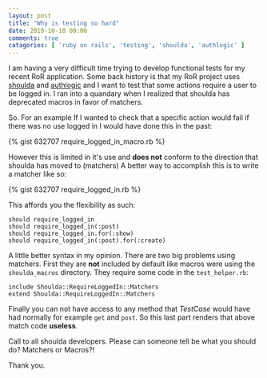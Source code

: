 ```yaml
--- 
layout: post
title: "Why is testing so hard"
date: 2010-10-18 00:00
comments: true
catagories: [ 'ruby on rails', 'testing', 'shoulda', 'authlogic' ]
---
```

I am having a very difficult time trying to develop functional tests for my
recent RoR application. Some back history is that my RoR project uses
[shoulda][] and [authlogic][] and I want to test that some actions require a
user to be logged in. I ran into a quandary when I realized that shoulda has
deprecated macros in favor of matchers.

<!-- more -->

So. For an example If I wanted to check that a specific action would fail if
there was no use logged in I would have done this in the past:

{% gist 632707 require_logged_in_macro.rb %}

However this is limited in it's use and **does not** conform to the direction
that shoulda has moved to (matchers) A better way to accomplish this is to
write a matcher like so:

{% gist 632707 require_logged_in.rb %}

This affords you the flexibility as such:

    should require_logged_in
    should require_logged_in(:post)
    should require_logged_in.for(:show)
    should require_logged_in(:post).for(:create)

A little better syntax in my opinion. There are two big problems using
matchers. First they are **not** included by default like macros were using
the `shoulda_macros` directory. They require some code in the
`test_helper.rb`:

    include Shoulda::RequireLoggedIn::Matchers
    extend Shoulda::RequireLoggedIn::Matchers

Finally you can not have access to any method that _TestCase_ would have
had normally for example `get` and `post`. So this last part renders that above
match code **useless**.

Call to all shoulda developers. Please can someone tell be what you should do?
Matchers or Macros?!

Thank you.

[shoulda]: http://github.com/thoughtbot/shoulda
[authlogic]: http://github.com/binarylogic/authlogic
